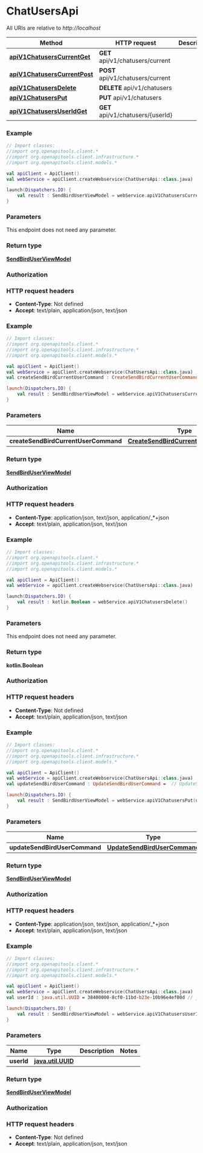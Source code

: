 # ChatUsersApi

All URIs are relative to *http://localhost*

Method | HTTP request | Description
------------- | ------------- | -------------
[**apiV1ChatusersCurrentGet**](ChatUsersApi.md#apiV1ChatusersCurrentGet) | **GET** api/v1/chatusers/current | 
[**apiV1ChatusersCurrentPost**](ChatUsersApi.md#apiV1ChatusersCurrentPost) | **POST** api/v1/chatusers/current | 
[**apiV1ChatusersDelete**](ChatUsersApi.md#apiV1ChatusersDelete) | **DELETE** api/v1/chatusers | 
[**apiV1ChatusersPut**](ChatUsersApi.md#apiV1ChatusersPut) | **PUT** api/v1/chatusers | 
[**apiV1ChatusersUserIdGet**](ChatUsersApi.md#apiV1ChatusersUserIdGet) | **GET** api/v1/chatusers/{userId} | 





### Example
```kotlin
// Import classes:
//import org.openapitools.client.*
//import org.openapitools.client.infrastructure.*
//import org.openapitools.client.models.*

val apiClient = ApiClient()
val webService = apiClient.createWebservice(ChatUsersApi::class.java)

launch(Dispatchers.IO) {
    val result : SendBirdUserViewModel = webService.apiV1ChatusersCurrentGet()
}
```

### Parameters
This endpoint does not need any parameter.

### Return type

[**SendBirdUserViewModel**](SendBirdUserViewModel.md)

### Authorization



### HTTP request headers

 - **Content-Type**: Not defined
 - **Accept**: text/plain, application/json, text/json




### Example
```kotlin
// Import classes:
//import org.openapitools.client.*
//import org.openapitools.client.infrastructure.*
//import org.openapitools.client.models.*

val apiClient = ApiClient()
val webService = apiClient.createWebservice(ChatUsersApi::class.java)
val createSendBirdCurrentUserCommand : CreateSendBirdCurrentUserCommand =  // CreateSendBirdCurrentUserCommand | 

launch(Dispatchers.IO) {
    val result : SendBirdUserViewModel = webService.apiV1ChatusersCurrentPost(createSendBirdCurrentUserCommand)
}
```

### Parameters

Name | Type | Description  | Notes
------------- | ------------- | ------------- | -------------
 **createSendBirdCurrentUserCommand** | [**CreateSendBirdCurrentUserCommand**](CreateSendBirdCurrentUserCommand.md)|  | [optional]

### Return type

[**SendBirdUserViewModel**](SendBirdUserViewModel.md)

### Authorization



### HTTP request headers

 - **Content-Type**: application/json, text/json, application/_*+json
 - **Accept**: text/plain, application/json, text/json




### Example
```kotlin
// Import classes:
//import org.openapitools.client.*
//import org.openapitools.client.infrastructure.*
//import org.openapitools.client.models.*

val apiClient = ApiClient()
val webService = apiClient.createWebservice(ChatUsersApi::class.java)

launch(Dispatchers.IO) {
    val result : kotlin.Boolean = webService.apiV1ChatusersDelete()
}
```

### Parameters
This endpoint does not need any parameter.

### Return type

**kotlin.Boolean**

### Authorization



### HTTP request headers

 - **Content-Type**: Not defined
 - **Accept**: text/plain, application/json, text/json




### Example
```kotlin
// Import classes:
//import org.openapitools.client.*
//import org.openapitools.client.infrastructure.*
//import org.openapitools.client.models.*

val apiClient = ApiClient()
val webService = apiClient.createWebservice(ChatUsersApi::class.java)
val updateSendBirdUserCommand : UpdateSendBirdUserCommand =  // UpdateSendBirdUserCommand | 

launch(Dispatchers.IO) {
    val result : SendBirdUserViewModel = webService.apiV1ChatusersPut(updateSendBirdUserCommand)
}
```

### Parameters

Name | Type | Description  | Notes
------------- | ------------- | ------------- | -------------
 **updateSendBirdUserCommand** | [**UpdateSendBirdUserCommand**](UpdateSendBirdUserCommand.md)|  | [optional]

### Return type

[**SendBirdUserViewModel**](SendBirdUserViewModel.md)

### Authorization



### HTTP request headers

 - **Content-Type**: application/json, text/json, application/_*+json
 - **Accept**: text/plain, application/json, text/json




### Example
```kotlin
// Import classes:
//import org.openapitools.client.*
//import org.openapitools.client.infrastructure.*
//import org.openapitools.client.models.*

val apiClient = ApiClient()
val webService = apiClient.createWebservice(ChatUsersApi::class.java)
val userId : java.util.UUID = 38400000-8cf0-11bd-b23e-10b96e4ef00d // java.util.UUID | 

launch(Dispatchers.IO) {
    val result : SendBirdUserViewModel = webService.apiV1ChatusersUserIdGet(userId)
}
```

### Parameters

Name | Type | Description  | Notes
------------- | ------------- | ------------- | -------------
 **userId** | [**java.util.UUID**](.md)|  |

### Return type

[**SendBirdUserViewModel**](SendBirdUserViewModel.md)

### Authorization



### HTTP request headers

 - **Content-Type**: Not defined
 - **Accept**: text/plain, application/json, text/json

